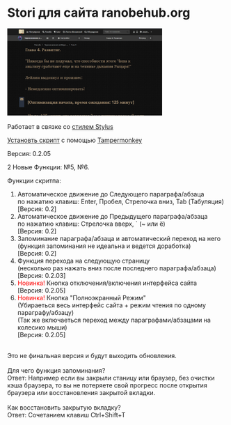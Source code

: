 # Stori для сайта ranobehub.org
<a href="https://github.com/pleomax55/Stori-for-ranobehub.org/raw/master/Stori%20-%20screenshot.png" target="_blank"> <img src="https://github.com/pleomax55/Stori-for-ranobehub.org/raw/master/Stori%20-%20screenshot.png" height="200px"></a>

Работает в связке со <a href="https://userstyles.org/styles/164100/stori-ranobehub-org">стилем Stylus</a>

<a href="https://github.com/pleomax55/Stori-for-ranobehub.org/raw/master/Stori-for-ranobehub_org.user.js">Установть скрипт</a> с помощью <a href="https://tampermonkey.net/">Tampermonkey</a>

Версия: 0.2.05

2 Новые Функции: №5, №6.

Функции скритпа:<br>
1. Автоматическое движение до Следующего параграфа/абзаца<br>
по нажатию клавиш: Enter, Пробел, Стрелочка вниз, Tab (Табуляция)<br>
[Версия: 0.2]<br>
2. Автоматическое движение до Предыдущего параграфа/абзаца<br>
по нажатию клавиш: Стрелочка вверх, ` (~ или ё)<br>
[Версия: 0.2]<br>
3. Запоминание параграфа/абзаца и автоматический переход на него<br>
(функция запоминания не идеальна и ведется доработка)<br>
[Версия: 0.2]<br>
4. Функция перехода на следующую страницу<br>
(несколько раз нажать вниз после последнего параграфа/абзаца)<br>
[Версия: 0.2.03]<br>
5. <span style="color:red;">Новинка!</span> Кнопка отключения/включения интерфейса сайта<br>
[Версия: 0.2.05]<br>
6. <span style="color:red;">Новинка!</span> Кнопка "Полноэкранный Режим"<br>
(Убираеться весь интерфейс сайта + режим чтения по одному параграфу/абзацу)<br>
(Так же включаеться переход между параграфами/абзацами на колесико мыши)<br>
[Версия: 0.2.05]<br>
<br>
Это не финальная версия и будут выходить обновления.<br>
<br>
Для чего функция запоминания?<br>
Ответ: Например если вы закрыли станицу или браузер, без очистки кэша браузера, то вы не потеряете свой прогресс после открытия браузера или восстановления закрытой вкладки.<br>
<br>
Как восстановить закрытую вкладку?<br>
Ответ: Сочетанием клавиш Ctrl+Shift+T
